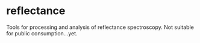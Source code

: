 # reflectance
Tools for processing and analysis of reflectance spectroscopy. Not suitable for public consumption...yet.
